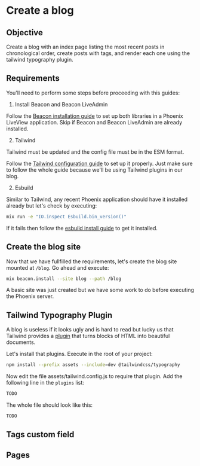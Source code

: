 # Create a blog

## Objective

Create a blog with an index page listing the most recent posts in chronological order, create posts with tags, and render each one using the tailwind typography plugin.

## Requirements

You'll need to perform some steps before proceeding with this guides:

1. Install Beacon and Beacon LiveAdmin

Follow the [Beacon installation guide](https://github.com/BeaconCMS/beacon/blob/main/guides/installation.md) to set up both libraries in a Phoenix LiveView application.
Skip if Beacon and Beacon LiveAdmin are already installed.

2. Tailwind

Tailwind must be updated and the config file must be in the ESM format.

Follow the [Tailwind configuration guide](https://github.com/BeaconCMS/beacon/blob/main/guides/tailwind-configuration.md) to set up it properly.
Just make sure to follow the whole guide because we'll be using Tailwind plugins in our blog.

2. Esbuild

Similar to Tailwind, any recent Phoenix application should have it installed already but let's check by executing:

```sh
mix run -e "IO.inspect Esbuild.bin_version()"
```

If it fails then follow the [esbuild install guide](https://github.com/phoenixframework/esbuild?tab=readme-ov-file#installation) to get it installed.

## Create the blog site

Now that we have fullfilled the requirements, let's create the blog site mounted at `/blog`. Go ahead and execute:

```sh
mix beacon.install --site blog --path /blog
```

A basic site was just created but we have some work to do before executing the Phoenix server.

## Tailwind Typography Plugin

A blog is useless if it looks ugly and is hard to read but lucky us that Tailwind provides a [plugin](https://tailwindcss.com/blog/tailwindcss-typography) that turns blocks of HTML into beautiful documents.

Let's install that plugins. Execute in the root of your project:

```sh
npm install --prefix assets --include=dev @tailwindcss/typography
```

Now edit the file assets/tailwind.config.js to require that plugin. Add the following line in the `plugins` list:

```js
TODO
```

The whole file should look like this:

```js
TODO
```

## Tags custom field

## Pages